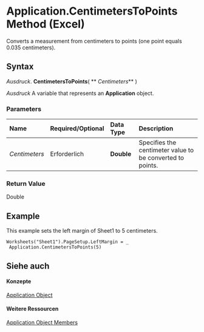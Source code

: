 
# Application.CentimetersToPoints Method (Excel)

Converts a measurement from centimeters to points (one point equals 0.035 centimeters).


## Syntax

 _Ausdruck_. **CentimetersToPoints**( ** _Centimeters_** )

 _Ausdruck_ A variable that represents an **Application** object.


### Parameters



|**Name**|**Required/Optional**|**Data Type**|**Description**|
|:-----|:-----|:-----|:-----|
| _Centimeters_|Erforderlich|**Double**|Specifies the centimeter value to be converted to points.|

### Return Value

Double


## Example

This example sets the left margin of Sheet1 to 5 centimeters.


```
Worksheets("Sheet1").PageSetup.LeftMargin = _ 
 Application.CentimetersToPoints(5)
```


## Siehe auch


#### Konzepte


[Application Object](19b73597-5cf9-4f56-8227-b5211f657f6f.md)
#### Weitere Ressourcen


[Application Object Members](http://msdn.microsoft.com/library/4cb9ca42-8d07-cc9c-2d80-4eb9a5921e1e%28Office.15%29.aspx)